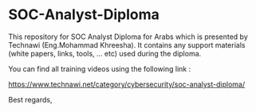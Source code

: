 # SOC-Analyst-Diploma

This repository for SOC Analyst Diploma for Arabs which is presented by Technawi (Eng.Mohammad Khreesha). It contains any support materials (white papers, links, tools, ... etc) used during the diploma.

You can find all training videos using the following link :

https://www.technawi.net/category/cybersecurity/soc-analyst-diploma/

Best regards,
